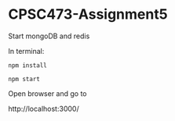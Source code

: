 # CPSC473-Assignment5
Start mongoDB and redis

In terminal:

`npm install`

`npm start`

Open browser and go to


http://localhost:3000/